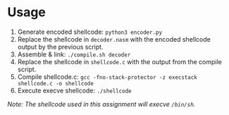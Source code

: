 # Usage
1. Generate encoded shellcode: `python3 encoder.py`
2. Replace the shellcode in `decoder.nasm` with the encoded shellcode output by the previous script.
3. Assemble & link: `./compile.sh decoder`
4. Replace the shellcode in `shellcode.c` with the output from the compile script.
5. Compile shellcode.c: `gcc -fno-stack-protector -z execstack shellcode.c -o shellcode`
6. Execute execve shellcode: `./shellcode`

_Note: The shellcode used in this assignment will execve `/bin/sh`._
